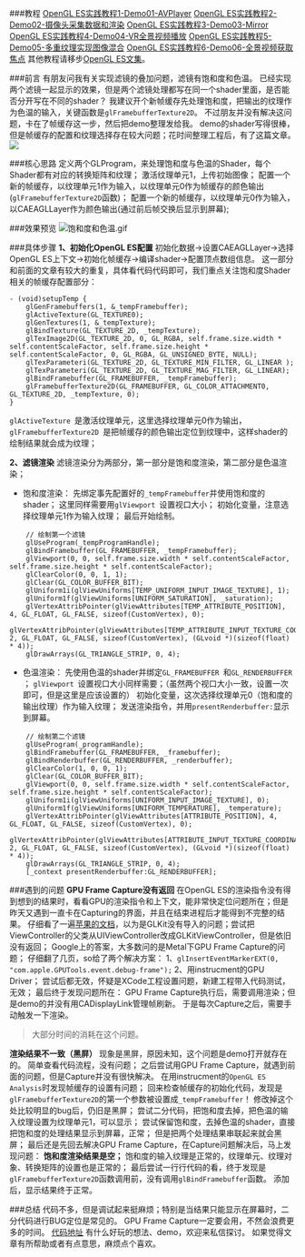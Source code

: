 ###教程
[OpenGL ES实践教程1-Demo01-AVPlayer](http://www.jianshu.com/p/64d9c58d8344)
[OpenGL ES实践教程2-Demo02-摄像头采集数据和渲染](http://www.jianshu.com/p/7182b8c1d7f4)
[OpenGL ES实践教程3-Demo03-Mirror](http://www.jianshu.com/p/4001da2663ca)
[OpenGL ES实践教程4-Demo04-VR全景视频播放](http://www.jianshu.com/p/0c8d080bb375)
[OpenGL ES实践教程5-Demo05-多重纹理实现图像混合](http://www.jianshu.com/p/f5c6593e1a44)
[OpenGL ES实践教程6-Demo06-全景视频获取焦点](http://www.jianshu.com/p/af059549e050)
其他教程请移步[OpenGL ES文集](http://www.jianshu.com/notebooks/2135411/latest)。

###前言
有朋友问我有关实现滤镜的叠加问题，滤镜有饱和度和色温。
已经实现两个滤镜一起显示的效果，但是两个滤镜处理都写在同一个shader里面，是否能否分开写在不同的shader？
我建议开个新帧缓存先处理饱和度，把输出的纹理作为色温的输入，关键函数是`glFramebufferTexture2D`。
不过朋友并没有解决这问题，卡在了帧缓存这一步，然后把demo整理发给我。
demo的shader写得很棒，但是帧缓存的配置和纹理选择存在较大问题；花时间整理工程后，有了这篇文章。
![](http://upload-images.jianshu.io/upload_images/1049769-3c4df157a1ab1406.png?imageMogr2/auto-orient/strip%7CimageView2/2/w/1240)

###核心思路
定义两个GLProgram，来处理饱和度与色温的Shader，每个Shader都有对应的转换矩阵和纹理；
激活纹理单元1，上传初始图像；
配置一个新的帧缓存，以纹理单元1作为输入，以纹理单元0作为帧缓存的颜色输出(`glFramebufferTexture2D`函数)；
配置一个新的帧缓存，以纹理单元0作为输入，以CAEAGLLayer作为颜色输出(通过前后帧交换后显示到屏幕);

###效果预览
![饱和度和色温.gif](http://upload-images.jianshu.io/upload_images/1049769-58b2c07c97d5d3be.gif?imageMogr2/auto-orient/strip)

###具体步骤
**1、初始化OpenGL ES配置** 
初始化数据->设置CAEAGLLayer->选择OpenGL ES上下文->初始化帧缓存->编译shader->配置顶点数组信息。
这一部分和前面的文章有较大的重复，具体看代码代码即可，我们重点关注饱和度Shader相关的帧缓存配置部分：
```
- (void)setupTemp {
    glGenFramebuffers(1, &_tempFramebuffer);
    glActiveTexture(GL_TEXTURE0);
    glGenTextures(1, &_tempTexture);
    glBindTexture(GL_TEXTURE_2D, _tempTexture);
    glTexImage2D(GL_TEXTURE_2D, 0, GL_RGBA, self.frame.size.width * self.contentScaleFactor, self.frame.size.height * self.contentScaleFactor, 0, GL_RGBA, GL_UNSIGNED_BYTE, NULL);
    glTexParameteri(GL_TEXTURE_2D, GL_TEXTURE_MIN_FILTER, GL_LINEAR );
    glTexParameteri(GL_TEXTURE_2D, GL_TEXTURE_MAG_FILTER, GL_LINEAR);
    glBindFramebuffer(GL_FRAMEBUFFER, _tempFramebuffer);
    glFramebufferTexture2D(GL_FRAMEBUFFER, GL_COLOR_ATTACHMENT0, GL_TEXTURE_2D, _tempTexture, 0);
}
```
`glActiveTexture `是激活纹理单元，这里选择纹理单元0作为输出，`glFramebufferTexture2D `是把帧缓存的颜色输出定位到纹理中，这样shader的绘制结果就会成为纹理；

**2、滤镜渲染**
滤镜渲染分为两部分，第一部分是饱和度渲染，第二部分是色温渲染；
 * 饱和度渲染：
先绑定事先配置好的`_tempFramebuffer`并使用饱和度的shader；
这里同样需要用`glViewport `设置视口大小；
初始化变量，注意选择纹理单元1作为输入纹理；
最后开始绘制。
```
    // 绘制第一个滤镜
    glUseProgram(_tempProgramHandle);
    glBindFramebuffer(GL_FRAMEBUFFER, _tempFramebuffer);
    glViewport(0, 0, self.frame.size.width * self.contentScaleFactor, self.frame.size.height * self.contentScaleFactor);
    glClearColor(0, 0, 1, 1);
    glClear(GL_COLOR_BUFFER_BIT);
    glUniform1i(glViewUniforms[TEMP_UNIFORM_INPUT_IMAGE_TEXTURE], 1);
    glUniform1f(glViewUniforms[UNIFORM_SATURATION], _saturation);
    glVertexAttribPointer(glViewAttributes[TEMP_ATTRIBUTE_POSITION], 4, GL_FLOAT, GL_FALSE, sizeof(CustomVertex), 0);
    glVertexAttribPointer(glViewAttributes[TEMP_ATTRIBUTE_INPUT_TEXTURE_COORDINATE], 2, GL_FLOAT, GL_FALSE, sizeof(CustomVertex), (GLvoid *)(sizeof(float) * 4));
    glDrawArrays(GL_TRIANGLE_STRIP, 0, 4);
```

 * 色温渲染：
先使用色温的shader并绑定`GL_FRAMEBUFFER `和`GL_RENDERBUFFER `；
`glViewport `设置视口大小同样需要；（虽然两个视口大小一致，设置一次即可，但是这里是应该设置的）
初始化变量，这次选择纹理单元0（饱和度的输出纹理）作为输入纹理；
发送渲染指令，并用`presentRenderbuffer:`显示到屏幕。
```
    // 绘制第二个滤镜
    glUseProgram(_programHandle);
    glBindFramebuffer(GL_FRAMEBUFFER, _framebuffer);
    glBindRenderbuffer(GL_RENDERBUFFER, _renderbuffer);
    glClearColor(1, 0, 0, 1);
    glClear(GL_COLOR_BUFFER_BIT);
    glViewport(0, 0, self.frame.size.width * self.contentScaleFactor, self.frame.size.height * self.contentScaleFactor);
    glUniform1i(glViewUniforms[UNIFORM_INPUT_IMAGE_TEXTURE], 0);
    glUniform1f(glViewUniforms[UNIFORM_TEMPERATURE], _temperature);
    glVertexAttribPointer(glViewAttributes[ATTRIBUTE_POSITION], 4, GL_FLOAT, GL_FALSE, sizeof(CustomVertex), 0);
    glVertexAttribPointer(glViewAttributes[ATTRIBUTE_INPUT_TEXTURE_COORDINATE], 2, GL_FLOAT, GL_FALSE, sizeof(CustomVertex), (GLvoid *)(sizeof(float) * 4));
    glDrawArrays(GL_TRIANGLE_STRIP, 0, 4);
    [_context presentRenderbuffer:GL_RENDERBUFFER];
```

###遇到的问题
**GPU Frame Capture没有返回**
在OpenGL ES的渲染指令没有得到想到的结果时，看看GPU的渲染指令和上下文，能非常快定位问题所在；但是昨天又遇到一直卡在Capturing的界面，并且在结束进程后才能得到不完整的结果。
仔细看了一遍[苹果的文档](https://developer.apple.com/library/content/documentation/3DDrawing/Conceptual/OpenGLES_ProgrammingGuide/ToolsOverview/ToolsOverview.html)，以为是GLKit没有导入的问题；尝试把ViewController的父类从UIViewController改成GLKitViewController，但是依旧没有返回；
Google上的答案，大多数问的是Metal下GPU Frame Capture的问题；
仔细翻了几页，so给了两个解决方案：
1、`glInsertEventMarkerEXT(0, "com.apple.GPUTools.event.debug-frame");`
2、用instrucment的GPU Driver；
尝试后都无效，怀疑是XCode工程设置问题，新建工程带入代码测试，无效；
最后终于发现问题所在：
GPU Frame Capture执行后，需要调用渲染；但是demo的并没有用CADisplayLink管理帧刷新。
于是每次Capture之后，需要手动触发一下渲染。
>大部分时间的消耗在这个问题。

**渲染结果不一致（黑屏）**
现象是黑屏，原因未知，这个问题是demo打开就存在的。
简单查看代码流程，没有问题；
之后尝试用GPU Frame Capture，就遇到前面的问题，但是Capture并没有很快解决。
在用instrucment的`OpenGL ES Analysis`时发现帧缓存的设置有问题；
回来检查帧缓存的初始化代码，发现是`glFramebufferTexture2D`的第一个参数被设置成`_tempFramebuffer`！
修改掉这个处比较明显的bug后，仍旧是黑屏；
尝试二分代码，把饱和度去掉，把色温的输入纹理设置为纹理单元1，可以显示；
尝试保留饱和度，去掉色温的shader，直接把饱和度的处理结果显示到屏幕，正常；
但是把两个处理结果串联起来就会黑屏；
最后还是先回去解决GPU Frame Capture，在Capture问题解决后，马上发现问题：
**饱和度渲染结果是空；**
饱和度的输入纹理是正常的，纹理单元、纹理对象、转换矩阵的设置也是正常的；
最后尝试一行行代码的看，终于发现是`glFramebufferTexture2D`函数调用前，没有调用`glBindFramebuffer`函数。
添加后，显示结果终于正常。

###总结
代码不多，但是调试起来挺麻烦；特别是当结果只能显示在屏幕时，二分代码进行BUG定位是常见的。
GPU Frame Capture一定要会用，不然会浪费更多的时间。
[代码地址](https://github.com/loyinglin/LearnOpenGLES/tree/master/Demo07-%E5%A4%9A%E6%BB%A4%E9%95%9C%E5%A4%84%E7%90%86)
有什么好玩的想法、demo，欢迎来私信探讨。
如果觉得文章有所帮助或者有点意思，麻烦点个喜欢。